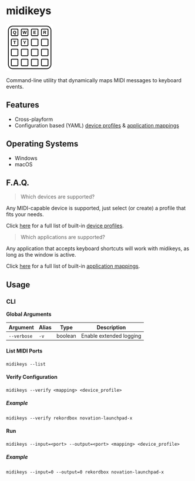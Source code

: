 # midikeys

<picture>
  <source media="(prefers-color-scheme: dark)" srcset="./docs/images/logo-dark.svg">
  <img alt="Logo" width="128" height="128" src="./docs/images/logo-light.svg">
</picture>

Command-line utility that dynamically maps MIDI messages to keyboard events.

## Features

- Cross-playform
- Configuration based (YAML) [device profiles](docs/device-profiles.md) & [application mappings](docs/application-mappings.md)

## Operating Systems

- Windows
- macOS

## F.A.Q.

> Which devices are supported?

Any MIDI-capable device is supported, just select (or create) a profile that fits your needs.

Click [here](docs/supported-devices.md) for a full list of built-in [device profiles](docs/device-profiles.md).

> Which applications are supported?

Any application that accepts keyboard shortcuts will work with midikeys, as long as the window is active.

Click [here](docs/supported-applications.md) for a full list of built-in [application mappings](docs/application-mappings.md).

## Usage

### CLI

**Global Arguments**

| Argument    | Alias | Type    | Description             |
| ----------- | ----- | ------- | ----------------------- |
| `--verbose` | `-v`  | boolean | Enable extended logging |

#### List MIDI Ports

```shell
midikeys --list
```

#### Verify Configuration

```shell
midikeys --verify <mapping> <device_profile>
```

##### Example

```shell
midikeys --verify rekordbox novation-launchpad-x
```

#### Run

```shell
midikeys --input=<port> --output=<port> <mapping> <device_profile>
```

##### Example

```shell
midikeys --input=0 --output=0 rekordbox novation-launchpad-x
```
